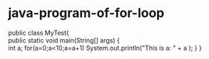 # java-program-of-for-loop
public class MyTest{	
public static void main(String[] args) {		
int a;
for(a=0;a<10;a=a+1)
System.out.println("This is a: " + a );	
}
}
